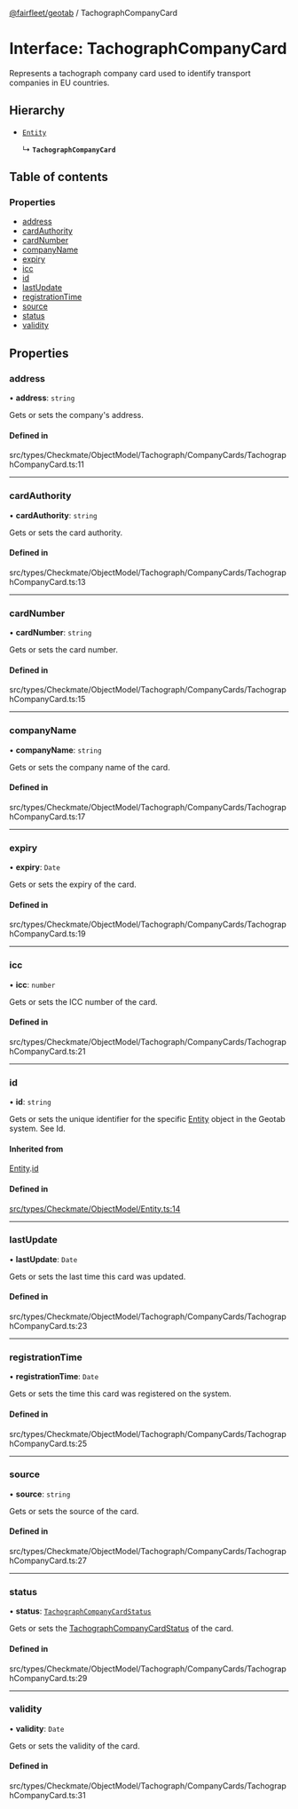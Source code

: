 [@fairfleet/geotab](../README.md) / TachographCompanyCard

# Interface: TachographCompanyCard

Represents a tachograph company card used to identify transport companies in EU countries.

## Hierarchy

- [`Entity`](Entity.md)

  ↳ **`TachographCompanyCard`**

## Table of contents

### Properties

- [address](TachographCompanyCard.md#address)
- [cardAuthority](TachographCompanyCard.md#cardauthority)
- [cardNumber](TachographCompanyCard.md#cardnumber)
- [companyName](TachographCompanyCard.md#companyname)
- [expiry](TachographCompanyCard.md#expiry)
- [icc](TachographCompanyCard.md#icc)
- [id](TachographCompanyCard.md#id)
- [lastUpdate](TachographCompanyCard.md#lastupdate)
- [registrationTime](TachographCompanyCard.md#registrationtime)
- [source](TachographCompanyCard.md#source)
- [status](TachographCompanyCard.md#status)
- [validity](TachographCompanyCard.md#validity)

## Properties

### address

• **address**: `string`

Gets or sets the company's address.

#### Defined in

src/types/Checkmate/ObjectModel/Tachograph/CompanyCards/TachographCompanyCard.ts:11

___

### cardAuthority

• **cardAuthority**: `string`

Gets or sets the card authority.

#### Defined in

src/types/Checkmate/ObjectModel/Tachograph/CompanyCards/TachographCompanyCard.ts:13

___

### cardNumber

• **cardNumber**: `string`

Gets or sets the card number.

#### Defined in

src/types/Checkmate/ObjectModel/Tachograph/CompanyCards/TachographCompanyCard.ts:15

___

### companyName

• **companyName**: `string`

Gets or sets the company name of the card.

#### Defined in

src/types/Checkmate/ObjectModel/Tachograph/CompanyCards/TachographCompanyCard.ts:17

___

### expiry

• **expiry**: `Date`

Gets or sets the expiry of the card.

#### Defined in

src/types/Checkmate/ObjectModel/Tachograph/CompanyCards/TachographCompanyCard.ts:19

___

### icc

• **icc**: `number`

Gets or sets the ICC number of the card.

#### Defined in

src/types/Checkmate/ObjectModel/Tachograph/CompanyCards/TachographCompanyCard.ts:21

___

### id

• **id**: `string`

Gets or sets the unique identifier for the specific [Entity](Entity.md) object in the Geotab system. See Id.

#### Inherited from

[Entity](Entity.md).[id](Entity.md#id)

#### Defined in

[src/types/Checkmate/ObjectModel/Entity.ts:14](https://github.com/fairfleet/geotab/blob/ff38bfc/src/types/Checkmate/ObjectModel/Entity.ts#L14)

___

### lastUpdate

• **lastUpdate**: `Date`

Gets or sets the last time this card was updated.

#### Defined in

src/types/Checkmate/ObjectModel/Tachograph/CompanyCards/TachographCompanyCard.ts:23

___

### registrationTime

• **registrationTime**: `Date`

Gets or sets the time this card was registered on the system.

#### Defined in

src/types/Checkmate/ObjectModel/Tachograph/CompanyCards/TachographCompanyCard.ts:25

___

### source

• **source**: `string`

Gets or sets the source of the card.

#### Defined in

src/types/Checkmate/ObjectModel/Tachograph/CompanyCards/TachographCompanyCard.ts:27

___

### status

• **status**: [`TachographCompanyCardStatus`](../README.md#tachographcompanycardstatus)

Gets or sets the [TachographCompanyCardStatus](../README.md#tachographcompanycardstatus) of the card.

#### Defined in

src/types/Checkmate/ObjectModel/Tachograph/CompanyCards/TachographCompanyCard.ts:29

___

### validity

• **validity**: `Date`

Gets or sets the validity of the card.

#### Defined in

src/types/Checkmate/ObjectModel/Tachograph/CompanyCards/TachographCompanyCard.ts:31
